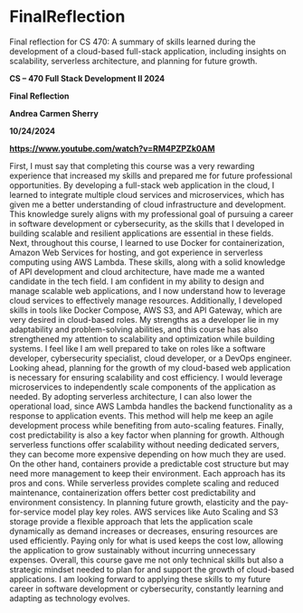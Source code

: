 # FinalReflection
Final reflection for CS 470: A summary of skills learned during the development of a cloud-based full-stack application, including insights on scalability, serverless architecture, and planning for future growth.

**CS – 470 Full Stack Development II 2024**

**Final Reflection**

**Andrea Carmen Sherry**

**10/24/2024**

**https://www.youtube.com/watch?v=RM4PZPZk0AM**

First, I must say that completing this course was a very rewarding experience that increased my skills and prepared me for future professional opportunities. By developing a full-stack web application in the cloud, I learned to integrate multiple cloud services and microservices, which has given me a better understanding of cloud infrastructure and development. This knowledge surely aligns with my professional goal of pursuing a career in software development or cybersecurity, as the skills that I developed in building scalable and resilient applications are essential in these fields.
Next, throughout this course, I learned to use Docker for containerization, Amazon Web Services for hosting, and got experience in serverless computing using AWS Lambda. These skills, along with a solid knowledge of API development and cloud architecture, have made me a wanted candidate in the tech field. I am confident in my ability to design and manage scalable web applications, and I now understand how to leverage cloud services to effectively manage resources. Additionally, I developed skills in tools like Docker Compose, AWS S3, and API Gateway, which are very desired in cloud-based roles. My strengths as a developer lie in my adaptability and problem-solving abilities, and this course has also strengthened my attention to scalability and optimization while building systems. I feel like I am well prepared to take on roles like a software developer, cybersecurity specialist, cloud developer, or a DevOps engineer.
Looking ahead, planning for the growth of my cloud-based web application is necessary for ensuring scalability and cost efficiency. I would leverage microservices to independently scale components of the application as needed. By adopting serverless architecture, I can also lower the operational load, since AWS Lambda handles the backend functionality as a response to application events. This method will help me keep an agile development process while benefiting from auto-scaling features.
Finally, cost predictability is also a key factor when planning for growth. Although serverless functions offer scalability without needing dedicated servers, they can become more expensive depending on how much they are used. On the other hand, containers provide a predictable cost structure but may need more management to keep their environment. Each approach has its pros and cons. While serverless provides complete scaling and reduced maintenance, containerization offers better cost predictability and environment consistency. In planning future growth, elasticity and the pay-for-service model play key roles. AWS services like Auto Scaling and S3 storage provide a flexible approach that lets the application scale dynamically as demand increases or decreases, ensuring resources are used efficiently. Paying only for what is used keeps the cost low, allowing the application to grow sustainably without incurring unnecessary expenses.
Overall, this course gave me not only technical skills but also a strategic mindset needed to plan for and support the growth of cloud-based applications. I am looking forward to applying these skills to my future career in software development or cybersecurity, constantly learning and adapting as technology evolves.

